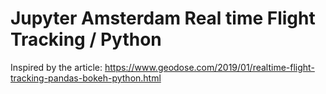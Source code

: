 # Jupyter Amsterdam Real time Flight Tracking / Python

Inspired by the article: https://www.geodose.com/2019/01/realtime-flight-tracking-pandas-bokeh-python.html
